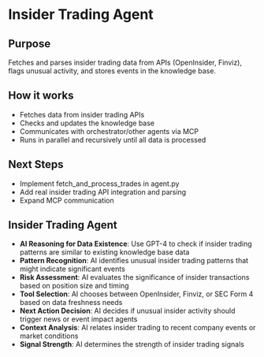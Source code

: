 # Insider Trading Agent

## Purpose
Fetches and parses insider trading data from APIs (OpenInsider, Finviz), flags unusual activity, and stores events in the knowledge base.

## How it works
- Fetches data from insider trading APIs
- Checks and updates the knowledge base
- Communicates with orchestrator/other agents via MCP
- Runs in parallel and recursively until all data is processed

## Next Steps
- Implement fetch_and_process_trades in agent.py
- Add real insider trading API integration and parsing
- Expand MCP communication

## **Insider Trading Agent**
- **AI Reasoning for Data Existence**: Use GPT-4 to check if insider trading patterns are similar to existing knowledge base data
- **Pattern Recognition**: AI identifies unusual insider trading patterns that might indicate significant events
- **Risk Assessment**: AI evaluates the significance of insider transactions based on position size and timing
- **Tool Selection**: AI chooses between OpenInsider, Finviz, or SEC Form 4 based on data freshness needs
- **Next Action Decision**: AI decides if unusual insider activity should trigger news or event impact agents
- **Context Analysis**: AI relates insider trading to recent company events or market conditions
- **Signal Strength**: AI determines the strength of insider trading signals 
